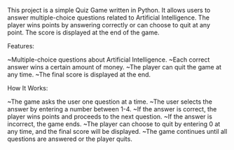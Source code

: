 This project is a simple Quiz Game written in Python. It allows users to answer multiple-choice questions related to Artificial Intelligence.
The player wins points by answering correctly or can choose to quit at any point. The score is displayed at the end of the game.

Features:

~Multiple-choice questions about Artificial Intelligence.
~Each correct answer wins a certain amount of money.
~The player can quit the game at any time.
~The final score is displayed at the end.

How It Works:

~The game asks the user one question at a time.
~The user selects the answer by entering a number between 1-4.
~If the answer is correct, the player wins points and proceeds to the next question.
~If the answer is incorrect, the game ends.
~The player can choose to quit by entering 0 at any time, and the final score will be displayed.
~The game continues until all questions are answered or the player quits.
